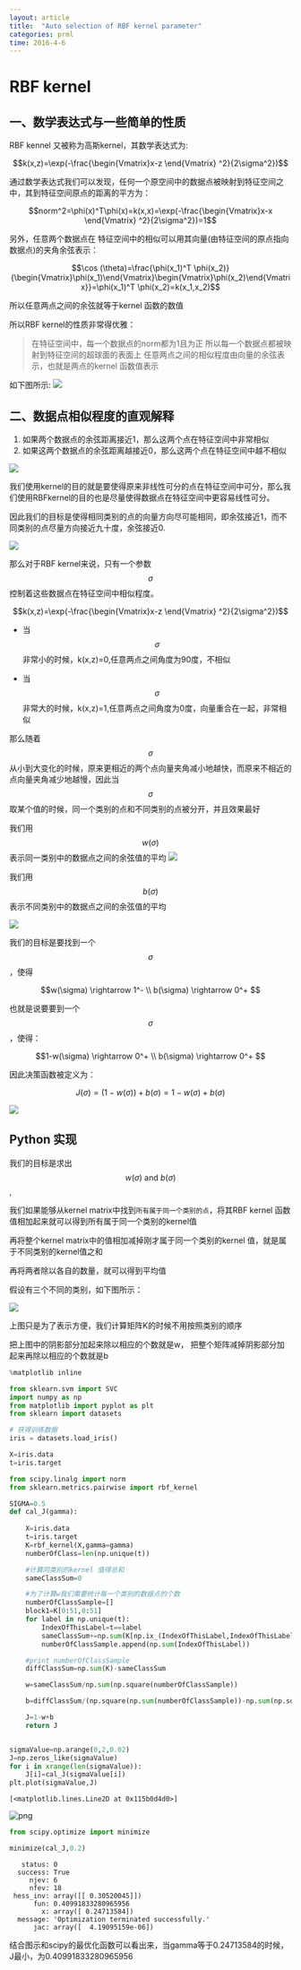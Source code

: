 ```yaml
---
layout: article
title:  "Auto selection of RBF kernel parameter"
categories: prml
time: 2016-4-6
---
```



# RBF kernel

## 一、数学表达式与一些简单的性质
RBF kennel 又被称为高斯kernel，其数学表达式为:

$$k(x,z)=\exp(-\frac{\begin{Vmatrix}x-z \end{Vmatrix} ^2}{2\sigma^2})$$

通过数学表达式我们可以发现，任何一个原空间中的数据点被映射到特征空间之中，其到特征空间原点的距离的平方为：

$$norm^2=\phi(x)^T\phi(x)=k(x,x)=\exp(-\frac{\begin{Vmatrix}x-x \end{Vmatrix} ^2}{2\sigma^2})=1$$

另外，任意两个数据点在 特征空间中的相似可以用其向量(由特征空间的原点指向数据点)的夹角余弦表示：

$$\cos (\theta)=\frac{\phi(x_1)^T \phi(x_2)}{\begin{Vmatrix}\phi(x_1)\end{Vmatrix}\begin{Vmatrix}\phi(x_2)\end{Vmatrix}}=\phi(x_1)^T \phi(x_2)=k(x_1,x_2)$$

所以任意两点之间的余弦就等于kernel 函数的数值


所以RBF kernel的性质非常得优雅：

> 在特征空间中，每一个数据点的norm都为1且为正
> 所以每一个数据点都被映射到特征空间的超球面的表面上
> 任意两点之间的相似程度由向量的余弦表示，也就是两点的kernel 函数值表示


如下图所示:
<img src="/images/PRML/auto-selection-of-RBF-kernel-parameter/image1.png"  >




## 二、数据点相似程度的直观解释

1. 如果两个数据点的余弦距离接近1，那么这两个点在特征空间中非常相似
2. 如果这两个数据点的余弦距离越接近0，那么这两个点在特征空间中越不相似


<img src="/images/PRML/auto-selection-of-RBF-kernel-parameter/image2.png"  >


我们使用kernel的目的就是要使得原来非线性可分的点在特征空间中可分，那么我们使用RBFkernel的目的也是尽量使得数据点在特征空间中更容易线性可分。

因此我们的目标是使得相同类别的点的向量方向尽可能相同，即余弦接近1，而不同类别的点尽量方向接近九十度，余弦接近0.

<img src="/images/PRML/auto-selection-of-RBF-kernel-parameter/image3.png"  >

那么对于RBF kernel来说，只有一个参数 $$\sigma$$ 控制着这些数据点在特征空间中相似程度。

$$k(x,z)=\exp(-\frac{\begin{Vmatrix}x-z \end{Vmatrix} ^2}{2\sigma^2})$$

* 当$$\sigma$$ 非常小的时候，k(x,z)=0,任意两点之间角度为90度，不相似


* 当$$\sigma$$ 非常大的时候，k(x,z)=1,任意两点之间角度为0度，向量重合在一起，非常相似



那么随着 $$\sigma$$ 从小到大变化的时候，原来更相近的两个点向量夹角减小地越快，而原来不相近的点向量夹角减少地越慢，因此当$$\sigma$$取某个值的时候，同一个类别的点和不同类别的点被分开，并且效果最好

我们用$$w(\sigma)$$表示同一类别中的数据点之间的余弦值的平均
<img src="/images/PRML/auto-selection-of-RBF-kernel-parameter/image4.png"  >

我们用$$b(\sigma)$$表示不同类别中的数据点之间的余弦值的平均

<img src="/images/PRML/auto-selection-of-RBF-kernel-parameter/image5.png"  >

我们的目标是要找到一个$$\sigma$$，使得

$$w(\sigma) \rightarrow 1^- \\
b(\sigma) \rightarrow 0^+
$$

也就是说要要到一个$$\sigma$$，使得：

$$1-w(\sigma) \rightarrow 0^+ \\
b(\sigma) \rightarrow 0^+
$$

因此决策函数被定义为：

$$J(\sigma)=(1-w(\sigma))+b(\sigma)=1-w(\sigma)+b(\sigma)$$

<img src="/images/PRML/auto-selection-of-RBF-kernel-parameter/image6.png"  >

## Python 实现

我们的目标是求出$$w(\sigma) \text{ and } b(\sigma)$$,

我们如果能够从kernel matrix中找到`所有属于同一个类别的点`，将其RBF kernel 函数值相加起来就可以得到所有属于同一个类别的kernel值

再将整个kernel matrix中的值相加减掉刚才属于同一个类别的kernel 值，就是属于不同类别的kernel值之和

再将两者除以各自的数量，就可以得到平均值

假设有三个不同的类别，如下图所示：

<img src="/images/PRML/auto-selection-of-RBF-kernel-parameter/image7.jpg"  >

上图只是为了表示方便，我们计算矩阵K的时候不用按照类别的顺序

把上图中的阴影部分加起来除以相应的个数就是w，
把整个矩阵减掉阴影部分加起来再除以相应的个数就是b




```python
%matplotlib inline

from sklearn.svm import SVC
import numpy as np
from matplotlib import pyplot as plt
from sklearn import datasets

# 获得训练数据
iris = datasets.load_iris()

X=iris.data
t=iris.target
```


```python
from scipy.linalg import norm
from sklearn.metrics.pairwise import rbf_kernel

SIGMA=0.5
def cal_J(gamma):
    
    X=iris.data
    t=iris.target
    K=rbf_kernel(X,gamma=gamma)
    numberOfClass=len(np.unique(t))

    #计算同类别的kernel 值得总和
    sameClassSum=0

    #为了计算w我们需要统计每一个类别的数据点的个数
    numberOfClassSample=[]
    block1=K[0:51,0:51]
    for label in np.unique(t):
        IndexOfThisLabel=t==label
        sameClassSum+=np.sum(K[np.ix_(IndexOfThisLabel,IndexOfThisLabel)])
        numberOfClassSample.append(np.sum(IndexOfThisLabel))

    #print numberOfClassSample
    diffClassSum=np.sum(K)-sameClassSum

    w=sameClassSum/np.sum(np.square(numberOfClassSample))

    b=diffClassSum/(np.square(np.sum(numberOfClassSample))-np.sum(np.square(numberOfClassSample)))

    J=1-w+b
    return J



```


```python
sigmaValue=np.arange(0,2,0.02)
J=np.zeros_like(sigmaValue)
for i in xrange(len(sigmaValue)):
    J[i]=cal_J(sigmaValue[i])
plt.plot(sigmaValue,J)
```




    [<matplotlib.lines.Line2D at 0x115b0d4d0>]




![png](/images/PRML/auto-selection-of-RBF-kernel-parameter/output_5_1.png)



```python
from scipy.optimize import minimize

minimize(cal_J,0.2)
```




       status: 0
      success: True
         njev: 6
         nfev: 18
     hess_inv: array([[ 0.30520045]])
          fun: 0.40991833280965956
            x: array([ 0.24713584])
      message: 'Optimization terminated successfully.'
          jac: array([  4.19095159e-06])



结合图示和scipy的最优化函数可以看出来，当gamma等于0.24713584的时候，J最小，为0.40991833280965956
